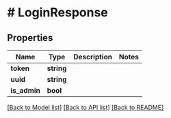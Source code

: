 # # LoginResponse

## Properties

Name | Type | Description | Notes
------------ | ------------- | ------------- | -------------
**token** | **string** |  | 
**uuid** | **string** |  | 
**is_admin** | **bool** |  | 

[[Back to Model list]](../../README.md#documentation-for-models) [[Back to API list]](../../README.md#documentation-for-api-endpoints) [[Back to README]](../../README.md)


